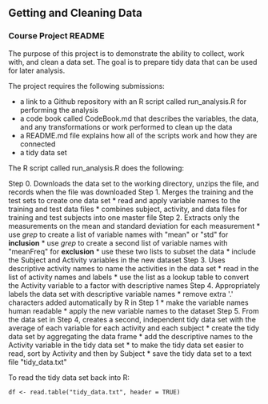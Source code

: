 ## Getting and Cleaning Data
### Course Project README

The purpose of this project is to demonstrate the ability to collect, work with, and clean a data set. The goal is to prepare tidy data that can be used for later analysis. 

The project requires the following submissions:

* a link to a Github repository with an R script called run_analysis.R for performing the analysis 
* a code book called CodeBook.md that describes the variables, the data, and any transformations or work performed to clean up the data
* a README.md file explains how all of the scripts work and how they are connected  
* a tidy data set

The R script called run_analysis.R does the following:

Step 0. Downloads the data set to the working directory, unzips the file, and records when the file was downloaded 
Step 1. Merges the training and the test sets to create one data set
	* read and apply variable names to the training and test data files
	* combines subject, activity, and data files for training and test subjects into one master file
Step 2. Extracts only the measurements on the mean and standard deviation for each measurement
	* use *grep* to create a list of variable names with "mean" or "std" for **inclusion**
	* use *grep* to create a second list of variable names with "meanFreq" for **exclusion**
	* use these two lists to subset the data
	* include the Subject and Activity variables in the new dataset
Step 3. Uses descriptive activity names to name the activities in the data set
	* read in the list of activity names and labels
	* use the list as a lookup table to convert the Activity variable to a factor with descriptive names
Step 4. Appropriately labels the data set with descriptive variable names
	* remove extra '.' characters added automatically by R in Step 1
	* make the variable names human readable
	* apply the new variable names to the dataset 
Step 5. From the data set in Step 4, creates a second, independent tidy data set with the average of each variable for each activity and each subject
	* create the tidy data set by aggregating the data frame
	* add the descriptive names to the Activity variable in the tidy data set
	* to make the tidy data set easier to read, sort by Activity and then by Subject
	* save the tidy data set to a text file "tidy_data.txt"
	
To read the tidy data set back into R:
```
df <- read.table("tidy_data.txt", header = TRUE)
```
	